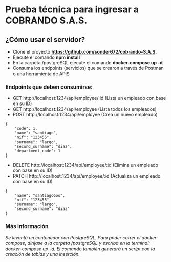 # Prueba técnica para ingresar a COBRANDO S.A.S.

## ¿Cómo usar el servidor?
* Clone el proyecto **https://github.com/sonder672/cobrando-S.A.S.**
* Ejecute el comando **npm install**
* En la carpeta /postgreSQL ejecute el comando **docker-compose up -d**
* Consuma los endpoints (servicios) que se crearon a través de Postman o una herramienta de APIS 

### Endpoints que deben consumirse:
* GET http://localhost:1234/api/employee/:id (Lista un empleado con base en su ID)
* GET http://localhost:1234/api/employee (Lista todos los empleados)
* POST http://localhost:1234/api/employee (Crea un nuevo empleado)
```
{
    "code": 1,
    "name": "santiago",
    "nif": "123455",
    "surname": "largo",
    "second_surname": "diaz",
    "department_code": 1
}
```
* DELETE http://localhost:1234/api/employee/:id (Elimina un empleado con base en su ID)
* PATCH http://localhost:1234/api/employee/:id (Actualiza un empleado con base en su ID)
```
{
    "name": "santiagoooo",
    "nif": "123455",
    "surname": "largo",
    "second_surname": "diaz"
}
```

### Más información
_Se levantó un contenedor con PostgreSQL. Para poder correr el docker-compose, diríjase a la carpeta /postgreSQL y escriba en la terminal: docker-compose up -d. El comando también generará un script con la creación de tablas y una inserción._



